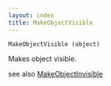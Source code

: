 ```yaml
---
layout: index
title: MakeObjectVisible
---
```


    MakeObjectVisible (object)

Makes object visible.

see also [MakeObjectInvisible](makeobjectinvisible.html)
